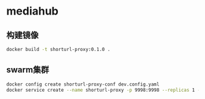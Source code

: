 # mediahub

## 构建镜像
```bash
docker build -t shorturl-proxy:0.1.0 .
```

## swarm集群
```bash
docker config create shorturl-proxy-conf dev.config.yaml
docker service create --name shorturl-proxy -p 9998:9998 --replicas 1 --config src=shorturl-proxy-conf,target=/app/config.yaml --network mediahub-net shorturl-proxy:0.1.0
```